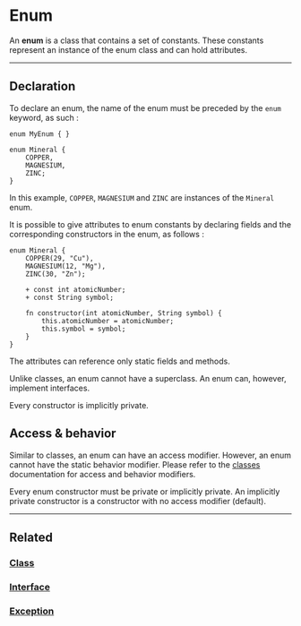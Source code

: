 # Enum
An **enum** is a class that contains a set of constants.
These constants represent an instance of the enum class and can hold attributes.


---


## Declaration
To declare an enum, the name of the enum must be preceded by the `enum` keyword, as such :
```poly
enum MyEnum { }
```

```poly
enum Mineral {
    COPPER,
    MAGNESIUM,
    ZINC;
}
```
In this example, `COPPER`, `MAGNESIUM` and `ZINC` are instances of the `Mineral` enum.

It is possible to give attributes to enum constants by declaring fields and the corresponding constructors in the enum, as follows :
```poly
enum Mineral {
    COPPER(29, "Cu"),
    MAGNESIUM(12, "Mg"),
    ZINC(30, "Zn");
    
    + const int atomicNumber;
    + const String symbol;
    
    fn constructor(int atomicNumber, String symbol) {
        this.atomicNumber = atomicNumber;
        this.symbol = symbol;
    }
}
```
The attributes can reference only static fields and methods.

Unlike classes, an enum cannot have a superclass.
An enum can, however, implement interfaces.

Every constructor is implicitly private.



## Access & behavior
Similar to classes, an enum can have an access modifier.
However, an enum cannot have the static behavior modifier.
Please refer to the [classes](Class.md) documentation for access and behavior modifiers.

Every enum constructor must be private or implicitly private.
An implicitly private constructor is a constructor with no access modifier (default).


---


## Related
### [Class](Class.md)
### [Interface](Interface.md)
### [Exception](Exception.md)